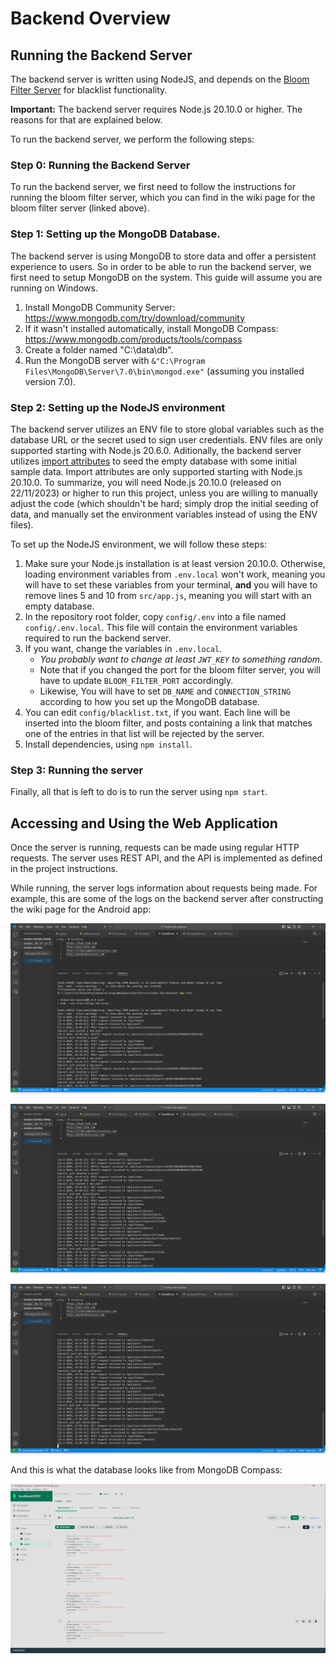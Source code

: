 # Backend Overview

## Running the Backend Server
The backend server is written using NodeJS, and depends on the [Bloom Filter Server](./bloomFilter.md) for blacklist functionality.

**Important:** The backend server requires Node.js 20.10.0 or higher. The reasons for that are explained below.

To run the backend server, we perform the following steps:

### Step 0: Running the Backend Server
To run the backend server, we first need to follow the instructions for running the bloom filter server, which you can find in the wiki page for the bloom filter server (linked above).

### Step 1: Setting up the MongoDB Database.
The backend server is using MongoDB to store data and offer a persistent experience to users. So in order to be able to run the backend server, we first need to setup MongoDB on the system. This guide will assume you are running on Windows.

1. Install MongoDB Community Server: https://www.mongodb.com/try/download/community
2. If it wasn't installed automatically, install MongoDB Compass: https://www.mongodb.com/products/tools/compass
3. Create a folder named "C:\data\db".
4. Run the MongoDB server with `&"C:\Program Files\MongoDB\Server\7.0\bin\mongod.exe"` (assuming you installed version 7.0).

### Step 2: Setting up the NodeJS environment
The backend server utilizes an ENV file to store global variables such as the database URL or the secret used to sign user credentials. ENV files are only supported starting with Node.js 20.6.0. Aditionally, the backend server utilizes [import attributes](https://nodejs.org/api/esm.html#import-attributes) to seed the empty database with some initial sample data. Import attributes are only supported starting with Node.js 20.10.0. To summarize, you will need Node.js 20.10.0 (released on 22/11/2023) or higher to run this project, unless you are willing to manually adjust the code (which shouldn't be hard; simply drop the initial seeding of data, and manually set the environment variables instead of using the ENV files).

To set up the NodeJS environment, we will follow these steps:
1. Make sure your Node.js installation is at least version 20.10.0. Otherwise, loading environment variables from `.env.local` won't work, meaning you will have to set these variables from your terminal, **and** you will have to remove lines 5 and 10 from `src/app.js`, meaning you will start with an empty database.
2. In the repository root folder, copy `config/.env` into a file named `config/.env.local`. This file will contain the environment variables required to run the backend server.
3. If you want, change the variables in `.env.local`.
	* *You probably want to change at least `JWT_KEY` to something random.*
	* Note that if you changed the port for the bloom filter server, you will have to update `BLOOM_FILTER_PORT` accordingly.
	* Likewise, You will have to set `DB_NAME` and `CONNECTION_STRING` according to how you set up the MongoDB database.
4. You can edit `config/blacklist.txt`, if you want. Each line will be inserted into the bloom filter, and posts containing a link that matches one of the entries in that list will be rejected by the server.
5. Install dependencies, using `npm install`.

### Step 3: Running the server
Finally, all that is left to do is to run the server using `npm start`.

## Accessing and Using the Web Application
Once the server is running, requests can be made using regular HTTP requests. The server uses REST API, and the API is implemented as defined in the project instructions.

While running, the server logs information about requests being made. For example, this are some of the logs on the backend server after constructing the wiki page for the Android app:

![](images/backend-js/serverlog1.png)

![](images/backend-js/serverlog2.png)

![](images/backend-js/serverlog3.png)

And this is what the database looks like from MongoDB Compass:

![](images/backend-js/DB.png)
